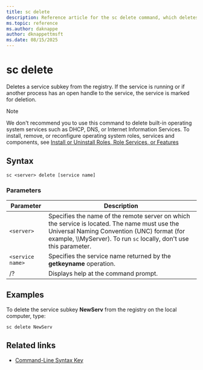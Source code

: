 ```yaml
---
title: sc delete
description: Reference article for the sc delete command, which deletes a service subkey from the registry.
ms.topic: reference
ms.author: daknappe
author: dknappettmsft
ms.date: 08/15/2025
---
```


# sc delete

Deletes a service subkey from the registry. If the service is running or if another process has an open handle to the service, the service is marked for deletion.

> [!NOTE]
> We don't recommend you to use this command to delete built-in operating system services such as DHCP, DNS, or Internet Information Services. To install, remove, or reconfigure operating system roles, services and components, see [Install or Uninstall Roles, Role Services, or Features](/windows-server/administration/server-manager/install-or-uninstall-roles-role-services-or-features)

## Syntax

```
sc <server> delete [service name]
```

### Parameters

| Parameter | Description |
|--|--|
| `<server>` | Specifies the name of the remote server on which the service is located. The name must use the Universal Naming Convention (UNC) format (for example, \\\MyServer). To run `sc` locally, don't use this parameter. |
| `<service name>` | Specifies the service name returned by the **getkeyname** operation. |
| /? | Displays help at the command prompt. |

## Examples

To delete the service subkey **NewServ** from the registry on the local computer, type:

```
sc delete NewServ
```

## Related links

- [Command-Line Syntax Key](command-line-syntax-key.md)
